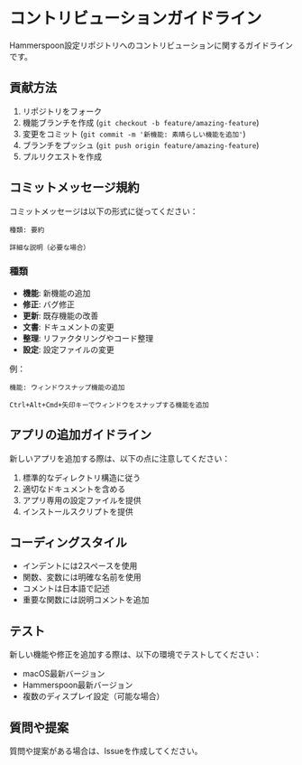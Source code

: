 # コントリビューションガイドライン

Hammerspoon設定リポジトリへのコントリビューションに関するガイドラインです。

## 貢献方法

1. リポジトリをフォーク
2. 機能ブランチを作成 (`git checkout -b feature/amazing-feature`)
3. 変更をコミット (`git commit -m '新機能: 素晴らしい機能を追加'`)
4. ブランチをプッシュ (`git push origin feature/amazing-feature`)
5. プルリクエストを作成

## コミットメッセージ規約

コミットメッセージは以下の形式に従ってください：

```
種類: 要約

詳細な説明（必要な場合）
```

### 種類
- **機能**: 新機能の追加
- **修正**: バグ修正
- **更新**: 既存機能の改善
- **文書**: ドキュメントの変更
- **整理**: リファクタリングやコード整理
- **設定**: 設定ファイルの変更

例：
```
機能: ウィンドウスナップ機能の追加

Ctrl+Alt+Cmd+矢印キーでウィンドウをスナップする機能を追加
```

## アプリの追加ガイドライン

新しいアプリを追加する際は、以下の点に注意してください：

1. 標準的なディレクトリ構造に従う
2. 適切なドキュメントを含める
3. アプリ専用の設定ファイルを提供
4. インストールスクリプトを提供

## コーディングスタイル

- インデントには2スペースを使用
- 関数、変数には明確な名前を使用
- コメントは日本語で記述
- 重要な関数には説明コメントを追加

## テスト

新しい機能や修正を追加する際は、以下の環境でテストしてください：

- macOS最新バージョン
- Hammerspoon最新バージョン
- 複数のディスプレイ設定（可能な場合）

## 質問や提案

質問や提案がある場合は、Issueを作成してください。 